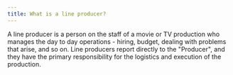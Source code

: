 ```yaml
---
title: What is a line producer?
---
```


A line producer is a person on the staff of a movie or TV production who manages the day to day operations - hiring, budget, dealing with problems that arise, and so on. Line producers report directly to the "Producer", and they have the primary responsibility for the logistics and execution of the production.